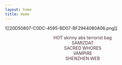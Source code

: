```yaml
---
layout: home
title: Home
---
```


![[20D50807-C0DC-4595-BD07-BF2944080A06.png]]

<div class="notes-entry-container note">
<div style="text-align: center;">
<p style="color: #4b2e36;">
HOT skinny abs terrorist bag
<br>
SAMIZDAT 
<br>
SACRED WHORES
<br>
VAMPIRE 
<br>
SHENZHEN WEB
</p>
</div>
    <div class="content post-content">

<center><i></i></center>
</div>
</div>